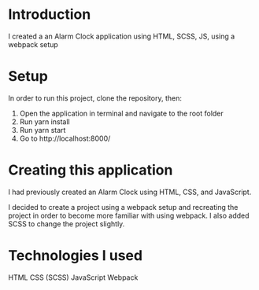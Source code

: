 # Introduction

I created a an Alarm Clock application using HTML, SCSS, JS, using a webpack setup

# Setup

In order to run this project, clone the repository, then:

1. Open the application in terminal and navigate to the root folder
2. Run yarn install
3. Run yarn start
4. Go to http://localhost:8000/

# Creating this application

I had previously created an Alarm Clock using HTML, CSS, and JavaScript.

I decided to create a project using a webpack setup and recreating the project in order to become more familiar with using webpack. I also added SCSS to change the project slightly.

# Technologies I used

HTML
CSS (SCSS)
JavaScript
Webpack
